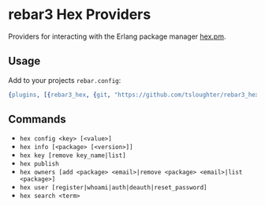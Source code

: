 rebar3 Hex Providers
=========================

Providers for interacting with the Erlang package manager [hex.pm](https://hex.pm/).


Usage
------

Add to your projects `rebar.config`:

```erlang
{plugins, [{rebar3_hex, {git, "https://github.com/tsloughter/rebar3_hex.git", {branch, "master"}}}]}.
```

Commands
--------

* `hex config <key> [<value>]`
* `hex info [<package> [<version>]]`
* `hex key [remove key_name|list]`
* `hex publish`
* `hex owners [add <package> <email>|remove <package> <email>|list <package>]`
* `hex user [register|whoami|auth|deauth|reset_password]`
* `hex search <term>`
